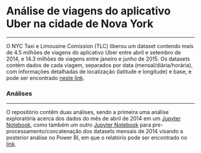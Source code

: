 # Análise de viagens do aplicativo Uber na cidade de Nova York
___

O NYC Taxi e Limousine Comission (TLC) liberou um dataset contendo mais de 4.5 milhões de viagens do aplicativo Uber entre abril e setembro de 2014, e 14.3 milhões de viagens entre janeiro e junho de 2015. Os datasets contém dados de cada viagem, separados por data (mensal/diária/horária), com informações detalhadas de localização (latitude e longitude) e base, e pode ser encontrado [neste link](https://www.kaggle.com/fivethirtyeight/uber-pickups-in-new-york-city).

### Análises
---
O repositório contêm duas análises, sendo a primeira uma análise exploratória acerca dos dados do mês de abril de 2014 em um [Jupyter Notebook](https://github.com/renan2scarvalho/Projetos/blob/main/Uber/Uber%20Abril.ipynb), como também um outro [Jupyter Notebook](https://github.com/renan2scarvalho/Projetos/blob/main/Uber/Preprocessing.ipynb) para pre-processamento/concatenação dos datasets mensais de 2014 visando a posterior análise no Power BI, em que o relatório pode ser encontrado no [link](https://app.powerbi.com/view?r=eyJrIjoiMjRkOTMxNWQtMzk1OS00MGZmLWFlODktZjM5MzRmMTJjNzA0IiwidCI6IjdlOTNlMjg2LWIyOWEtNDQ1NC1hNDFhLWU4NDE5ZWM5ZGViNSJ9&pageName=ReportSection).
